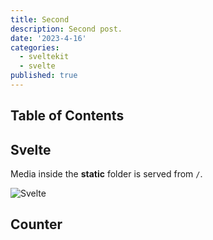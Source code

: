 ```yaml
---
title: Second
description: Second post.
date: '2023-4-16'
categories:
  - sveltekit
  - svelte
published: true
---
```


## Table of Contents

## Svelte

Media inside the **static** folder is served from `/`.

![Svelte](favicon.png)

## Counter
